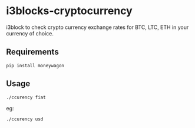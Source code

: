 # i3blocks-cryptocurrency

i3block to check crypto currency exchange rates for BTC, LTC, ETH in your currency of choice.

## Requirements

`pip install moneywagon`

## Usage

`./ccurency fiat`

eg:

`./ccurency usd`

